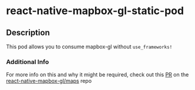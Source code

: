 # react-native-mapbox-gl-static-pod

## Description
This pod allows you to consume mapbox-gl without `use_frameworks!`
### Additional Info
For more info on this and why it might be required, check out this [PR](https://github.com/react-native-mapbox-gl/maps/pull/714) on the [react-native-mapbox-gl/maps](https://github.com/react-native-mapbox-gl/maps) repo
